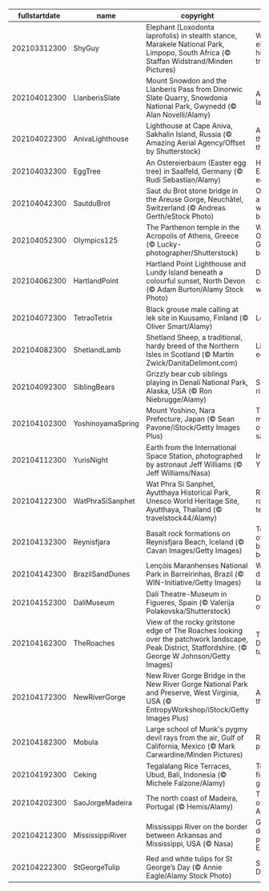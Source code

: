 |fullstartdate|name|copyright|title|image|
|--|--|--|--|--|
202103312300|ShyGuy|Elephant (Loxodonta laprofolis) in stealth stance, Marakele National Park, Limpopo, South Africa (© Staffan Widstrand/Minden Pictures)|Why do elephants hide in trees?|![](/en-GB/2021/04/202103312300ShyGuy.jpg)|
202104012300|LlanberisSlate|Mount Snowdon and the Llanberis Pass from Dinorwic Slate Quarry, Snowdonia National Park, Gwynedd (© Alan Novelli/Alamy)|A chiselled landscape|![](/en-GB/2021/04/202104012300LlanberisSlate.jpg)|
202104022300|AnivaLighthouse|Lighthouse at Cape Aniva, Sakhalin Island, Russia (© Amazing Aerial Agency/Offset by Shutterstock)|A light at the edge of the world|![](/en-GB/2021/04/202104022300AnivaLighthouse.jpg)|
202104032300|EggTree|An Ostereierbaum (Easter egg tree) in Saalfeld, Germany (© Rudi Sebastian/Alamy)|How many Easter eggs?|![](/en-GB/2021/04/202104032300EggTree.jpg)|
202104042300|SautduBrot|Saut du Brot stone bridge in the Areuse Gorge, Neuchâtel, Switzerland (© Andreas Gerth/eStock Photo)|Once upon a time there was a bridge…|![](/en-GB/2021/04/202104042300SautduBrot.jpg)|
202104052300|Olympics125|The Parthenon temple in the Acropolis of Athens, Greece (© Lucky-photographer/Shutterstock)|Where the Olympic Games began|![](/en-GB/2021/04/202104052300Olympics125.jpg)|
202104062300|HartlandPoint|Hartland Point Lighthouse and Lundy Island beneath a colourful sunset, North Devon (© Adam Burton/Alamy Stock Photo)|Deceptively calm waters|![](/en-GB/2021/04/202104062300HartlandPoint.jpg)|
202104072300|TetraoTetrix|Black grouse male calling at lek site in Kuusamo, Finland (© Oliver Smart/Alamy)|Look at me!|![](/en-GB/2021/04/202104072300TetraoTetrix.jpg)|
202104082300|ShetlandLamb|Shetland Sheep, a traditional, hardy breed of the Northern Isles in Scotland (© Martin Zwick/DanitaDelimont.com)|Life on the edge|![](/en-GB/2021/04/202104082300ShetlandLamb.jpg)|
202104092300|SiblingBears|Grizzly bear cub siblings playing in Denali National Park, Alaska, USA (© Ron Niebrugge/Alamy)|Sibling rivalry|![](/en-GB/2021/04/202104092300SiblingBears.jpg)|
202104102300|YoshinoyamaSpring|Mount Yoshino, Nara Prefecture, Japan (© Sean Pavone/iStock/Getty Images Plus)|The mountain of 30,000 sakura|![](/en-GB/2021/04/202104102300YoshinoyamaSpring.jpg)|
202104112300|YurisNight|Earth from the International Space Station, photographed by astronaut Jeff Williams (© Jeff Williams/Nasa)|In orbit for Yuri's Night|![](/en-GB/2021/04/202104112300YurisNight.jpg)|
202104122300|WatPhraSiSanphet|Wat Phra Si Sanphet, Ayutthaya Historical Park, Unesco World Heritage Site, Ayutthaya, Thailand (© travelstock44/Alamy)|Ruins of a royal temple|![](/en-GB/2021/04/202104122300WatPhraSiSanphet.jpg)|
202104132300|Reynisfjara|Basalt rock formations on Reynisfjara Beach, Iceland (© Cavan Images/Getty Images)|Towering over a black sand beach|![](/en-GB/2021/04/202104132300Reynisfjara.jpg)|
202104142300|BrazilSandDunes|Lençóis Maranhenses National Park in Barreirinhas, Brazil (© WIN-Initiative/Getty Images)|White dunes, blue lagoons|![](/en-GB/2021/04/202104142300BrazilSandDunes.jpg)|
202104152300|DaliMuseum|Dalí Theatre-Museum in Figueres, Spain (© Valerija Polakovska/Shutterstock)|Dreaming of Dalí|![](/en-GB/2021/04/202104152300DaliMuseum.jpg)|
202104162300|TheRoaches|View of the rocky gritstone edge of The Roaches looking over the patchwork landscape, Peak District, Staffordshire. (© George W Johnson/Getty Images)|The Peak District turns 70|![](/en-GB/2021/04/202104162300TheRoaches.jpg)|
202104172300|NewRiverGorge|New River Gorge Bridge in the New River Gorge National Park and Preserve, West Virginia, USA (© EntropyWorkshop/iStock/Getty Images Plus)|A river runs through it|![](/en-GB/2021/04/202104172300NewRiverGorge.jpg)|
202104182300|Mobula|Large school of Munk's pygmy devil rays from the air, Gulf of California, Mexico (© Mark Carwardine/Minden Pictures)|Rays on parade|![](/en-GB/2021/04/202104182300Mobula.jpg)|
202104192300|Ceking|Tegalalang Rice Terraces, Ubud, Bali, Indonesia (© Michele Falzone/Alamy)|Terraced fields of green|![](/en-GB/2021/04/202104192300Ceking.jpg)|
202104202300|SaoJorgeMadeira|The north coast of Madeira, Portugal (© Hemis/Alamy)|The Pearl of the Atlantic|![](/en-GB/2021/04/202104202300SaoJorgeMadeira.jpg)|
202104212300|MississippiRiver|Mississippi River on the border between Arkansas and Mississippi, USA (© Nasa)|Gazing down on planet Earth|![](/en-GB/2021/04/202104212300MississippiRiver.jpg)|
202104222300|StGeorgeTulip|Red and white tulips for St George’s Day (© Annie Eagle/Alamy Stock Photo)|St George’s Day|![](/en-GB/2021/04/202104222300StGeorgeTulip.jpg)|
